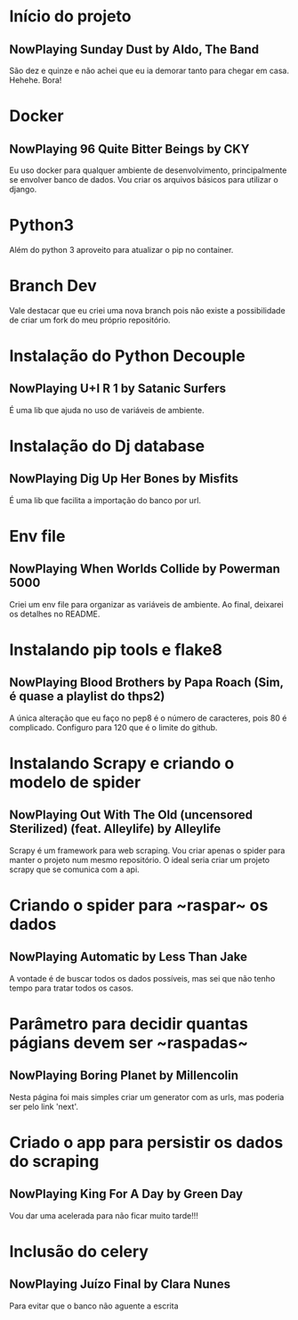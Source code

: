 # Início do projeto
## NowPlaying Sunday Dust by Aldo, The Band

São dez e quinze e não achei que eu ia demorar tanto para chegar em casa.
Hehehe.
Bora!

# Docker
## NowPlaying 96 Quite Bitter Beings by CKY
Eu uso docker para qualquer ambiente de desenvolvimento, principalmente se envolver banco de dados.
Vou criar os arquivos básicos para utilizar o django.

# Python3 
Além do python 3 aproveito para atualizar o pip no container.

# Branch Dev
Vale destacar que eu criei uma nova branch pois não existe a possibilidade de criar um fork do meu próprio repositório.

# Instalação do Python Decouple
## NowPlaying U+I R 1 by Satanic Surfers
É uma lib que ajuda no uso de variáveis de ambiente.

# Instalação do Dj database
## NowPlaying Dig Up Her Bones by Misfits
É uma lib que facilita a importação do banco por url.

# Env file
## NowPlaying When Worlds Collide by Powerman 5000
Criei um env file para organizar as variáveis de ambiente.
Ao final, deixarei os detalhes no README.

# Instalando pip tools e flake8
## NowPlaying Blood Brothers by Papa Roach (Sim, é quase a playlist do thps2)
A única alteração que eu faço no pep8 é o número de caracteres, pois 80 é complicado.
Configuro para 120 que é o limite do github.

# Instalando Scrapy e criando o modelo de spider
## NowPlaying Out With The Old (uncensored Sterilized) (feat. Alleylife) by Alleylife
Scrapy é um framework para web scraping.
Vou criar apenas o spider para manter o projeto num mesmo repositório.
O ideal seria criar um projeto scrapy que se comunica com a api.

# Criando o spider para ~raspar~ os dados
## NowPlaying Automatic by Less Than Jake
A vontade é de buscar todos os dados possíveis, mas sei que não tenho tempo para tratar todos os casos.

# Parâmetro para decidir quantas págians devem ser ~raspadas~
## NowPlaying Boring Planet by Millencolin
Nesta página foi mais simples criar um generator com as urls,
mas poderia ser pelo link 'next'.

# Criado o app para persistir os dados do scraping
## NowPlaying King For A Day by Green Day
Vou dar uma acelerada para não ficar muito tarde!!!

# Inclusão do celery
## NowPlaying Juízo Final by Clara Nunes
Para evitar que o banco não aguente a escrita

